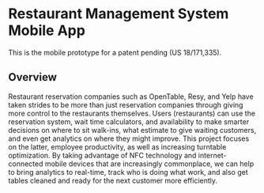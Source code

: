 # Restaurant Management System Mobile App

This is the mobile prototype for a patent pending (US 18/171,335).

## Overview

Restaurant reservation companies such as OpenTable, Resy, and Yelp have taken strides to be more than just reservation companies through giving more control to the restaurants themselves.
Users (restaurants) can use the reservation system, wait time calculators, and availability to make smarter decisions on where to sit walk-ins, what estimate to give waiting customers, and even get analytics on where they might improve.
This project focuses on the latter, employee productivity, as well as increasing turntable optimization. By taking advantage of NFC technology and internet-connected mobile devices that are increasingly commonplace, 
we can help to bring analytics to real-time, track who is doing what work, and also get tables cleaned and ready for the next customer more efficiently.
